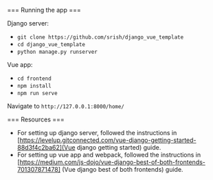 === Running the app ===

Django server:
* `git clone https://github.com/srish/django_vue_template`
* `cd django_vue_template` 
* `python manage.py runserver`

Vue app:
* `cd frontend`
* `npm install`
* `npm run serve`

Navigate to `http://127.0.0.1:8000/home/`

=== Resources ===
* For setting up django server, followed the instructions in [https://levelup.gitconnected.com/vue-django-getting-started-88d3f4c2ba62](Vue django getting started) guide.
* For setting up vue app and webpack, followed the instructions in [https://medium.com/js-dojo/vue-django-best-of-both-frontends-701307871478] (Vue django best of both frontends) guide.
